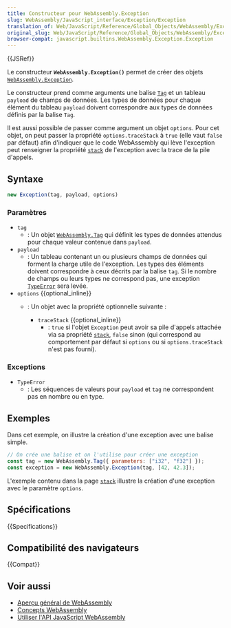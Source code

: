 ```yaml
---
title: Constructeur pour WebAssembly.Exception
slug: WebAssembly/JavaScript_interface/Exception/Exception
translation_of: Web/JavaScript/Reference/Global_Objects/WebAssembly/Exception/Exception
original_slug: Web/JavaScript/Reference/Global_Objects/WebAssembly/Exception/Exception
browser-compat: javascript.builtins.WebAssembly.Exception.Exception
---
```

{{JSRef}}

Le constructeur **`WebAssembly.Exception()`** permet de créer des objets [`WebAssembly.Exception`](/fr/docs/Web/JavaScript/Reference/Global_Objects/WebAssembly/Exception).

Le constructeur prend comme arguments une balise [`Tag`](/fr/docs/Web/JavaScript/Reference/Global_Objects/WebAssembly/Exception) et un tableau `payload` de champs de données. Les types de données pour chaque élément du tableau `payload` doivent correspondre aux types de données définis par la balise `Tag`.

Il est aussi possible de passer comme argument un objet `options`. Pour cet objet, on peut passer la propriété  `options.traceStack` à `true` (elle vaut `false` par défaut) afin d'indiquer que le code WebAssembly qui lève l'exception peut renseigner la propriété [`stack`](/fr/docs/Web/JavaScript/Reference/Global_Objects/WebAssembly/Exception/stack) de l'exception avec la trace de la pile d'appels.

## Syntaxe

```js
new Exception(tag, payload, options)
```

### Paramètres

- `tag`
  - : Un objet [`WebAssembly.Tag`](/fr/docs/Web/JavaScript/Reference/Global_Objects/WebAssembly/Tag) qui définit les types de données attendus pour chaque valeur contenue dans `payload`.
- `payload`
  - : Un tableau contenant un ou plusieurs champs de données qui forment la charge utile de l'exception. Les types des éléments doivent correspondre à ceux décrits par la balise `tag`. Si le nombre de champs ou leurs types ne correspond pas, une exception [`TypeError`](/fr/docs/Web/JavaScript/Reference/Global_Objects/TypeError) sera levée.
- `options` {{optional_inline}}
  - : Un objet avec la propriété optionnelle suivante&nbsp;:

    - `traceStack` {{optional_inline}}
      - : `true` si l'objet `Exception` peut avoir sa pile d'appels attachée via sa propriété [`stack`](/fr/docs/Web/JavaScript/Reference/Global_Objects/WebAssembly/Exception/stack), `false` sinon (qui correspond au comportement par défaut si `options` ou si `options.traceStack` n'est pas fourni).

### Exceptions

- `TypeError`
  - : Les séquences de valeurs pour `payload` et `tag` ne correspondent pas en nombre ou en type.

## Exemples

Dans cet exemple, on illustre la création d'une exception avec une balise simple.

```js
// On crée une balise et on l'utilise pour créer une exception
const tag = new WebAssembly.Tag({ parameters: ["i32", "f32"] });
const exception = new WebAssembly.Exception(tag, [42, 42.3]);
```

L'exemple contenu dans la page [`stack`](/fr/docs/Web/JavaScript/Reference/Global_Objects/WebAssembly/Exception/stack#exemples) illustre la création d'une exception avec le paramètre `options`.

## Spécifications

{{Specifications}}

## Compatibilité des navigateurs

{{Compat}}

## Voir aussi

- [Aperçu général de WebAssembly](/fr/docs/WebAssembly)
- [Concepts WebAssembly](/fr/docs/WebAssembly/Concepts)
- [Utiliser l'API JavaScript WebAssembly](/fr/docs/WebAssembly/Using_the_JavaScript_API)
